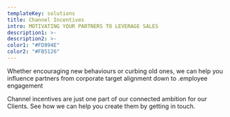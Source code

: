 ```yaml
---
templateKey: solutions
title: Channel Incentives
intro: MOTIVATING YOUR PARTNERS TO LEVERAGE SALES
description1: >-
description2: >-
color1: "#FD894E"
color2: "#FB5126"
---
```


<column large="5">
    <p>
      Whether encouraging new behaviours or curbing old ones, we can help you
      influence partners from corporate target alignment down to .<solutionlink solution="staff-motivation">employee
      engagement</solutionlink>
    </p>
</column>
<column large="5">
  <p>
    Channel incentives are just one part of our connected ambition for our
    Clients. See how we can help you create them by getting in touch.
  </p>
</column>
